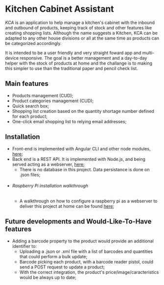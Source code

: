 # Kitchen Cabinet Assistant

_KCA_ is an application to help manage a kitchen's cabinet with the inbound and outbound of products, keeping track of stock and other features like creating shopping lists. Although the name suggests a Kitchen, KCA can be adapted to any other house divisions or all at the same time as products can be categorized accordingly. 

It is intended to be a user friendly and very straight foward app and multi-device responsive. The goal is a better management and a day-to-day helper with the stock of products at home and the challange is to making this simpler to use than the traditional paper and pencil check list.

## Main features

* Products management (CUD);
* Product categories management (CUD);
* Quick search box;
* Shopping list creation based on the quantity shortage number defined for each product;
* One-click email shopping list to relying email addresses;

## Installation

* Front-end is implemented with Angular CLI and other node modules, [here]();
* Back end is a REST API. It is implemented with Node.js, and being served acting as a webserver, [here](https://github.com/ap080221063/Kitchen-Cabinet-Assistant/blob/master/Server/README.md);
  * There is no database in this project. Data persistance is done on .json files;
* ###### Raspberry Pi installation walkthrough
  * A walkthrough on how to configure a raspberry pi as a webserver to deliver this project at home can be found [here]();

## Future developments and Would-Like-To-Have features

* Adding a barcode property to the product would provide an additional identifier to:
  * Uploading a .json or .xml file with a list of barcodes and quantities that could perform a bulk update;
  * Barcode picking each product, with a barcode reader pistol, could send a POST request to update a product;
  * With the correct integration, the product's price/image/caracteristics would be always up to date;
